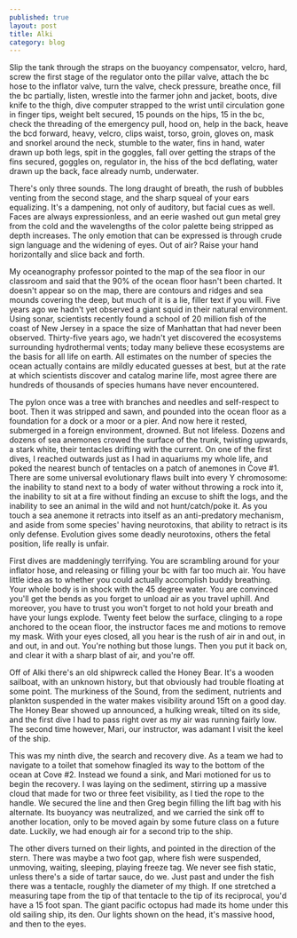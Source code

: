 ```yaml
---
published: true
layout: post
title: Alki
category: blog
---
```


Slip the tank through the straps on the buoyancy compensator, velcro, hard, screw the first stage of the regulator onto the pillar valve, attach the bc hose to the inflator valve, turn the valve, check pressure, breathe once, fill the bc partially, listen, wrestle into the farmer john and jacket, boots, dive knife to the thigh, dive computer strapped to the wrist until circulation gone in finger tips, weight belt secured, 15 pounds on the hips, 15 in the bc, check the threading of the emergency pull, hood on, help in the back, heave the bcd forward, heavy, velcro, clips waist, torso, groin, gloves on, mask and snorkel around the neck, stumble to the water, fins in hand, water drawn up both legs, spit in the goggles, fall over getting the straps of the fins secured, goggles on, regulator in, the hiss of the bcd deflating, water drawn up the back, face already numb, underwater.

<!--more-->

There's only three sounds. The long draught of breath, the rush of bubbles venting from the second stage, and the sharp squeal of your ears equalizing. It's a dampening, not only of auditory, but facial cues as well. Faces are always expressionless, and an eerie washed out gun metal grey from the cold and the wavelengths of the color palette being stripped as depth increases. The only emotion that can be expressed is through crude sign language and the widening of eyes. Out of air? Raise your hand horizontally and slice back and forth.


My oceanography professor pointed to the map of the sea floor in our classroom and said that the 90% of the ocean floor hasn't been charted. It doesn't appear so on the map, there are contours and ridges and sea mounds covering the deep, but much of it is a lie, filler text if you will. Five years ago we hadn't yet observed a giant squid in their natural environment. Using sonar, scientists recently found a school of 20 million fish of the coast of New Jersey in a space the size of Manhattan that had never been observed. Thirty-five years ago, we hadn't yet discovered the ecosystems surrounding hydrothermal vents; today many believe these ecosystems are the basis for all life on earth. All estimates on the number of species the ocean actually contains are mildly educated guesses at best, but at the rate at which scientists discover and catalog marine life, most agree there are hundreds of thousands of species humans have never encountered.

The pylon once was a tree with branches and needles and self-respect to boot. Then it was stripped and sawn, and pounded into the ocean floor as a foundation for a dock or a moor or a pier. And now here it rested, submerged in a foreign environment, drowned. But not lifeless. Dozens and dozens of sea anemones crowed the surface of the trunk, twisting upwards, a stark white, their tentacles drifting with the current. On one of the first dives, I reached outwards just as I had in aquariums my whole life, and poked the nearest bunch of tentacles on a patch of anemones in Cove #1. There are some universal evolutionary flaws built into every Y chromosome: the inability to stand next to a body of water without throwing a rock into it, the inability to sit at a fire without finding an excuse to shift the logs, and the inability to see an animal in the wild and not hunt/catch/poke it. As you touch a sea anemone it retracts into itself as an anti-predatory mechanism, and aside from some species' having neurotoxins, that ability to retract is its only defense. Evolution gives some deadly neurotoxins, others the fetal position, life really is unfair.

First dives are maddeningly terrifying. You are scrambling around for your inflator hose, and releasing or filling your bc with far too much air. You have little idea as to whether you could actually accomplish buddy breathing. Your whole body is in shock with the 45 degree water. You are convinced you'll get the bends as you forget to unload air as you travel uphill. And moreover, you have to trust you won't forget to not hold your breath and have your lungs explode. Twenty feet below the surface, clinging to a rope anchored to the ocean floor, the instructor faces me and motions to remove my mask. With your eyes closed, all you hear is the rush of air in and out, in and out, in and out. You're nothing but those lungs. Then you put it back on, and clear it with a sharp blast of air, and you're off.

Off of Alki there's an old shipwreck called the Honey Bear. It's a wooden sailboat, with an unknown history, but that obviously had trouble floating at some point. The murkiness of the Sound, from the sediment, nutrients and plankton suspended in the water makes visibility around 15ft on a good day. The Honey Bear showed up announced, a hulking wreak, tilted on its side, and the first dive I had to pass right over as my air was running fairly low. The second time however, Mari, our instructor, was adamant I visit the keel of the ship.

This was my ninth dive, the search and recovery dive. As a team we had to navigate to a toilet that somehow finagled its way to the bottom of the ocean at Cove #2. Instead we found a sink, and Mari motioned for us to begin the recovery. I was laying on the sediment, stirring up a massive cloud that made for two or three feet visibility, as I tied the rope to the handle. We secured the line and then Greg begin filling the lift bag with his alternate. Its buoyancy was neutralized, and we carried the sink off to another location, only to be moved again by some future class on a future date. Luckily, we had enough air for a second trip to the ship.

The other divers turned on their lights, and pointed in the direction of the stern. There was maybe a two foot gap, where fish were suspended, unmoving, waiting, sleeping, playing freeze tag. We never see fish static, unless there's a side of tartar sauce, do we. Just past and under the fish there was a tentacle, roughly the diameter of my thigh. If one stretched a measuring tape from the tip of that tentacle to the tip of its reciprocal, you'd have a 15 foot span. The giant pacific octopus had made its home under this old sailing ship, its den. Our lights shown on the head, it's massive hood, and then to the eyes.
